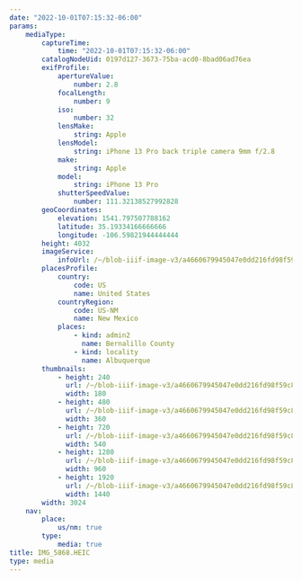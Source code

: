 ```yaml
---
date: "2022-10-01T07:15:32-06:00"
params:
    mediaType:
        captureTime:
            time: "2022-10-01T07:15:32-06:00"
        catalogNodeUid: 0197d127-3673-75ba-acd0-8bad06ad76ea
        exifProfile:
            apertureValue:
                number: 2.8
            focalLength:
                number: 9
            iso:
                number: 32
            lensMake:
                string: Apple
            lensModel:
                string: iPhone 13 Pro back triple camera 9mm f/2.8
            make:
                string: Apple
            model:
                string: iPhone 13 Pro
            shutterSpeedValue:
                number: 111.32138527992828
        geoCoordinates:
            elevation: 1541.797507788162
            latitude: 35.19334166666666
            longitude: -106.59821944444444
        height: 4032
        imageService:
            infoUrl: /~/blob-iiif-image-v3/a4660679945047e0dd216fd98f59c8954eb0c29064abbb25e1bb1c3b2b493b54/info.json
        placesProfile:
            country:
                code: US
                name: United States
            countryRegion:
                code: US-NM
                name: New Mexico
            places:
                - kind: admin2
                  name: Bernalillo County
                - kind: locality
                  name: Albuquerque
        thumbnails:
            - height: 240
              url: /~/blob-iiif-image-v3/a4660679945047e0dd216fd98f59c8954eb0c29064abbb25e1bb1c3b2b493b54/full/180%2C240/0/default.jpg
              width: 180
            - height: 480
              url: /~/blob-iiif-image-v3/a4660679945047e0dd216fd98f59c8954eb0c29064abbb25e1bb1c3b2b493b54/full/360%2C480/0/default.jpg
              width: 360
            - height: 720
              url: /~/blob-iiif-image-v3/a4660679945047e0dd216fd98f59c8954eb0c29064abbb25e1bb1c3b2b493b54/full/540%2C720/0/default.jpg
              width: 540
            - height: 1280
              url: /~/blob-iiif-image-v3/a4660679945047e0dd216fd98f59c8954eb0c29064abbb25e1bb1c3b2b493b54/full/960%2C1280/0/default.jpg
              width: 960
            - height: 1920
              url: /~/blob-iiif-image-v3/a4660679945047e0dd216fd98f59c8954eb0c29064abbb25e1bb1c3b2b493b54/full/1440%2C1920/0/default.jpg
              width: 1440
        width: 3024
    nav:
        place:
            us/nm: true
        type:
            media: true
title: IMG_5868.HEIC
type: media
---
```


